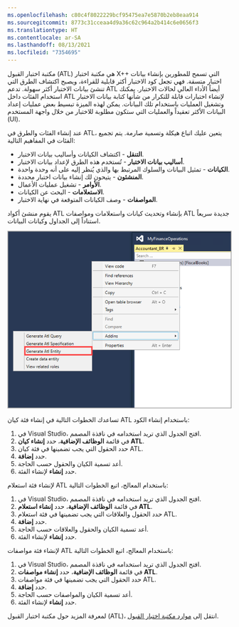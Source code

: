 ```yaml
---
ms.openlocfilehash: c80c4f8022229bcf95475ea7e5870b2eb8eaa914
ms.sourcegitcommit: 8773c31cceaa4d9a36c62c964a2b414c6e0656f3
ms.translationtype: HT
ms.contentlocale: ar-SA
ms.lasthandoff: 08/13/2021
ms.locfileid: "7354695"
---
```


مكتبة اختبار القبول (ATL) هي مكتبة اختبار X++‎ التي تسمح للمطورين بإنشاء بيانات اختبار متسقة. فهي تجعل كود الاختبار أكثر قابلية للقراءة، ويصبح اكتشاف الطرق التي تنشئ بيانات الاختبار أكثر سهولة. تدعم ATL أيضاً الأداء العالي لحالات الاختبار. يمكنك استخدام الفئات داخل ATL لإنشاء اختبارات قابلة للتكرار من شأنها كتابة بيانات الاختبار وتشغيل العمليات باستخدام تلك البيانات. يمكن لهذه الميزة تبسيط بعض عمليات إعداد البيانات الأكثر تعقيداً والعمليات التي ستكون مطلوبة للاختبار من خلال واجهة المستخدم (UI).

عند إنشاء الفئات والطرق في ATL، يتعين عليك اتباع هيكلة وتسمية صارمة. يتم تجميع الفئات في المفاهيم التالية:

-   **التنقل** - اكتشاف الكيانات و‏‫أساليب بيانات الاختبار‬.
-   **أساليب بيانات الاختبار** - تُستخدم هذه الطرق لإعداد بيانات الاختبار.
-   **الكيانات** - تمثيل البيانات والسلوك المرتبط بها والذي يُنظر إليه على أنه وحدة واحدة.
-   **المنشئون** - يتيحون لك إنشاء بيانات اختبار محددة.
-   **الأوامر** - تشغيل عمليات الأعمال.
-   **الاستعلامات** - البحث عن الكيانات.
-   **المواصفات** - وصف الكيانات المتوقعة في نهاية الاختبار.
 
يقوم منشئ أكواد ATL بإنشاء وتحديث كيانات واستعلامات ومواصفات ATL جديدة سريعاً استناداً إلى الجداول وكيانات البيانات.


![لقطة شاشة لصفحة إنشاء الكيان البديل.](../media/alt.png)

تساعدك الخطوات التالية في إنشاء فئة كيان ATL باستخدام إنشاء الكود:

1.  في Visual Studio، افتح الجدول الذي تريد استخدامه في نافذة المصمم.
2.  في قائمة **الوظائف الإضافية**، حدد **إنشاء كيان ATL**.
3.  حدد الحقول التي يجب تضمينها في فئة كيان ATL.
4.  حدد **إضافة**.
5.  أعد تسمية الكيان والحقول حسب الحاجة.
6.  حدد **إنشاء** لإنشاء الفئة.

لإنشاء فئة استعلام ATL باستخدام المعالج، اتبع الخطوات التالية:

1.  في Visual Studio، افتح الجدول الذي تريد استخدامه في نافذة المصمم.
2.  في قائمة **الوظائف الإضافية**، حدد **إنشاء استعلام ATL**.
3.  حدد الحقول والعلاقات التي يجب تضمينها في فئة استعلام ATL.
4.  حدد **إضافة**.
5.  أعد تسمية الكيان والحقول والعلاقات حسب الحاجة.
6.  حدد **إنشاء** لإنشاء الفئة.

لإنشاء فئة مواصفات ATL باستخدام المعالج، اتبع الخطوات التالية:

1.  في Visual Studio، افتح الجدول الذي تريد استخدامه في نافذة المصمم.
2.  في قائمة **الوظائف الإضافية**، حدد **إنشاء مواصفات ATL**.
3.  حدد الحقول التي يجب تضمينها في فئة مواصفات ATL.
4.  حدد **إضافة**.
5.  أعد تسمية الكيان والمواصفات حسب الحاجة.
6.  حدد **إنشاء** لإنشاء الفئة.


لمعرفة المزيد حول مكتبة اختبار القبول (ATL)، انتقل إلى [موارد مكتبة اختبار القبول](/dynamics365/fin-ops-core/dev-itpro/perf-test/acceptance-test-library/?azure-portal=true).

